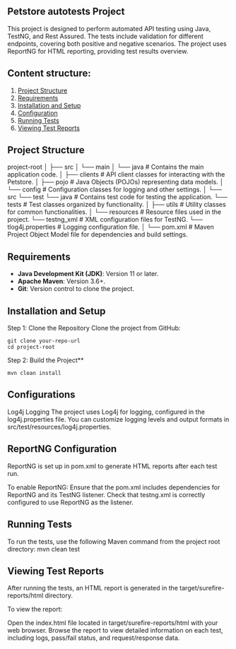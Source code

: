 ## Petstore autotests Project

This project is designed to perform automated API testing using Java, TestNG, and Rest Assured. The tests include validation for different endpoints, covering both positive and negative scenarios. The project uses ReportNG for HTML reporting, providing test results overview.

## Content structure:
1. [Project Structure](#project-structure)
2. [Requirements](#requirements)
3. [Installation and Setup](#installation-and-setup)
4. [Configuration](#configuration)
5. [Running Tests](#running-tests)
6. [Viewing Test Reports](#viewing-test-reports)

## Project Structure
project-root
│
├── src
│   └── main
│       └── java                       # Contains the main application code.
│           ├── clients                # API client classes for interacting with the Petstore.
│           ├── pojo                   # Java Objects (POJOs) representing data models.
│           └── config                 # Configuration classes for logging and other settings.
│
└── src
    └── test
        └── java                       # Contains test code for testing the application.
            └── tests                  # Test classes organized by functionality.
│
├── utils                               # Utility classes for common functionalities.
│
└── resources                           # Resource files used in the project.
    └── testng_xml                     # XML configuration files for TestNG.
        └── tlog4j.properties           # Logging configuration file.
│
└── pom.xml                            # Maven Project Object Model file for dependencies and build settings.

## Requirements

- **Java Development Kit (JDK)**: Version 11 or later.
- **Apache Maven**: Version 3.6+.
- **Git**: Version control to clone the project.
## Installation and Setup
Step 1: Clone the Repository
Clone the project from GitHub:
```
git clone your-repo-url
cd project-root
```

Step 2: Build the Project**
```
mvn clean install
```
## Configurations
Log4j Logging
The project uses Log4j for logging, configured in the log4j.properties file. You can customize logging levels and output formats in src/test/resources/log4j.properties.

## ReportNG Configuration
ReportNG is set up in pom.xml to generate HTML reports after each test run.

To enable ReportNG:
Ensure that the pom.xml includes dependencies for ReportNG and its TestNG listener.
Check that testng.xml is correctly configured to use ReportNG as the listener.

## Running Tests
To run the tests, use the following Maven command from the project root directory:
mvn clean test

## Viewing Test Reports
After running the tests, an HTML report is generated in the target/surefire-reports/html directory.

To view the report:

Open the index.html file located in target/surefire-reports/html with your web browser.
Browse the report to view detailed information on each test, including logs, pass/fail status, and request/response data.
